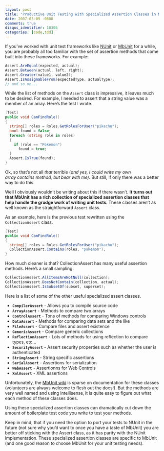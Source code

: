 ```yaml
---
layout: post
title: "Productive Unit Testing with Specialized Assertion Classes in MbUnit"
date: 2007-05-09 -0800
comments: true
disqus_identifier: 18306
categories: [code,tdd]
---
```

If you’ve worked with unit test frameworks like
[NUnit](http://nunit.com/ "NUnit") or
[MbUnit](http://mbunit.com/ "MbUnit") for a while, you are probably all
too familiar with the set of assertion methods that come built into
these frameworks. For example:

```csharp
Assert.AreEqual(expected, actual);
Assert.Between(actual, left, right);
Assert.Greater(value1, value2);
Assert.IsAssignableFrom(expectedType, actualType);
// and so on...
```

While the list of methods on the `Assert` class is impressive, it leaves
much to be desired. For example, I needed to assert that a string value
was a member of an array. Here’s the test I wrote.

```csharp
[Test]
public void CanFindRole()
{
  string[] roles = Roles.GetRolesForUser("pikachu");
  bool found = false;
  foreach (string role in roles)
  {
    if (role == "Pokemon")
      found = true;
  }
  Assert.IsTrue(found);
}
```

Ok, so that’s not all *that* terrible (*and yes, I could write my own
array contains method, but bear with me).* But still, if only there was
a better way to do this.

Well I obviously wouldn’t be writing about this if there wasn’t. **It
turns out that MbUnit has a rich collection of specialized assertion
classes that help handle the grudge work of writing unit tests**. These
classes aren’t as well known as the straightforward `Assert` class.

As an example, here is the previous test rewritten using the
`CollectionAssert` class.

```csharp
[Test]
public void CanFindRole()
{
  string[] roles = Roles.GetRolesForUser("pikachu");
  CollectionAssert.Contains(roles, "pokemon");
}
```

How much cleaner is that? CollectionAssert has many useful assertion
methods. Here’s a small sampling.

```csharp
CollectionAssert.AllItemsAreNotNull(collection);
CollectionAssert.DoesNotContain(collection, actual);
CollectionAssert.IsSubsetOf(subset, superset);
```

Here is a list of some of the other useful specialized assert classes.

-   **`CompilerAssert`** - Allows you to compile source code
-   **`ArrayAssert`** - Methods to compare two arrays
-   **`ControlAssert`** - Tons of methods for comparing Windows controls
-   **`DataAssert`** - Methods for comparing data sets and the like
-   **`FileAssert`** - Compare files and assert existence
-   **`GenericAssert`** - Compare generic collections
-   **`ReflectionAssert`** - Lots of methods for using reflection to
    compare types, etc...
-   **`SecurityAssert`** - Assert security properties such as whether
    the user is authenticated
-   **`StringAssert`** - String specific assertions
-   **`SerialAssert`** - Assertions for serialization
-   **`WebAssert`** - Assertionns for Web Controls
-   **`XmlAssert`** - XML assertions

Unfortunately, the [MbUnit
wiki](http://www.mertner.com/confluence/display/MbUnit/Assertions "MbUnit wiki assertions")
is sparse on documentation for these classes (volunteers are always
welcome to flesh out the docs!). But the methods are very well named and
using Intellisense, it is quite easy to figure out what each method of
these classes does.

Using these specialized assertion classes can dramatically cut down the
amount of boilerplate test code you write to test your methods.

Keep in mind, that if you need the option to port your tests to NUnit in
the future (not sure why you’d want to once you have a taste of MbUnit)
you are better off sticking with the Assert class, as it has parity with
the NUnit implementation. These specialized assertion classes are
specific to MbUnit (and one good reason to choose MbUnit for your unit
testing needs).

